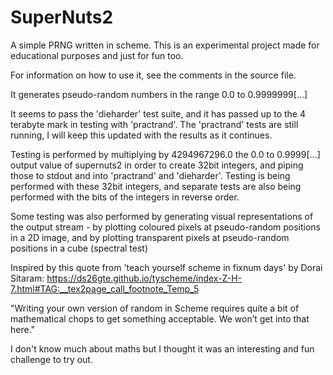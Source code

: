# SuperNuts2
A simple PRNG written in scheme. This is an experimental project made for educational purposes and just for fun too.

For information on how to use it, see the comments in the source file.

It generates pseudo-random numbers in the range 0.0 to 0.9999999[...]

It seems to pass the 'dieharder' test suite, and it has passed up to the 4 terabyte mark in testing with 'practrand'. The 'practrand' tests are still running, I will keep this updated with the results as it continues.

Testing is performed by multiplying by 4294967296.0 the 0.0 to 0.9999[...] output value of supernuts2 in order to create 32bit integers, and piping those to stdout and into 'practrand' and 'dieharder'. Testing is being performed with these 32bit integers, and separate tests are also being performed with the bits of the integers in reverse order.

Some testing was also performed by generating visual representations of the output stream - by plotting coloured pixels at pseudo-random positions in a 2D image, and by plotting transparent pixels at pseudo-random positions in a cube (spectral test)

Inspired by this quote from 'teach yourself scheme in fixnum days' by Dorai Sitaram: https://ds26gte.github.io/tyscheme/index-Z-H-7.html#TAG:__tex2page_call_footnote_Temp_5

"Writing your own version of random in Scheme requires quite a bit of mathematical chops to get something acceptable. We won’t get into that here."

I don't know much about maths but I thought it was an interesting and fun challenge to try out.
